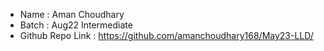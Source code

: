 - Name : Aman Choudhary
- Batch : Aug22 Intermediate
- Github Repo Link : https://github.com/amanchoudhary168/May23-LLD/

